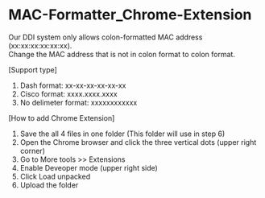 # MAC-Formatter_Chrome-Extension

Our DDI system only allows colon-formatted MAC address (xx:xx:xx:xx:xx:xx).  
Change the MAC address that is not in colon format to colon format.

[Support type]
1. Dash format: xx-xx-xx-xx-xx-xx
2. Cisco format: xxxx.xxxx.xxxx
3. No delimeter format: xxxxxxxxxxxx

[How to add Chrome Extension]
1. Save the all 4 files in one folder (This folder will use in step 6)
2. Open the Chrome browser and click the three vertical dots (upper right corner)
3. Go to More tools >> Extensions
4. Enable Deveoper mode (upper right side)
5. Click Load unpacked
6. Upload the folder
